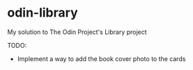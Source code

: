 # odin-library

My solution to The Odin Project's Library project

TODO:
- Implement a way to add the book cover photo to the cards